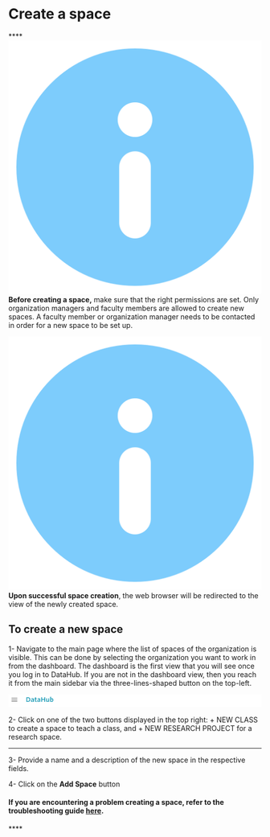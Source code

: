 # Create a space

\*\*\*\*![](../.gitbook/assets/info%20%281%29.png)**Before creating a space,** make sure that the right permissions are set. Only organization managers and faculty members are allowed to create new spaces. A faculty member or organization manager needs to be contacted in order for a new space to be set up.  

![](../.gitbook/assets/info%20%281%29.png)**Upon successful space creation**, the web browser will be redirected to the view of the newly created space.  

## To create a new space

 1- Navigate to the main page where the list of spaces of the organization is visible. This can be done by selecting the organization you want to work in from the dashboard. The dashboard is the first view that you will see once you log in to DataHub. If you are not in the dashboard view, then you reach it from the main sidebar via the three-lines-shaped button on the top-left.

![](../.gitbook/assets/screen-shot-2019-09-18-at-2.24.55-pm-2.png)

2- Click on one of the two buttons displayed in the top right: + NEW CLASS to create a space to teach a class, and + NEW RESEARCH PROJECT for a research space.   
****

3- Provide a name and a description of the new space in the respective fields.  


4- Click on the **Add Space** button



#### If you are encountering a problem creating a space, refer to the troubleshooting guide [here](../troubleshooting/authorization-issues/cannot-create-a-space.md).

\*\*\*\*

